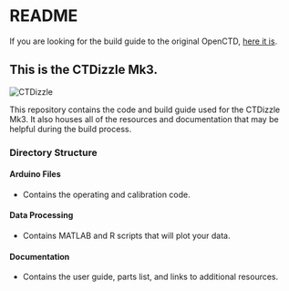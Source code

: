 # README
If you are looking for the build guide to the original OpenCTD, [here it is](https://github.com/OceanographyforEveryone/OpenCTD).

## This is the CTDizzle Mk3.
![CTDizzle](https://github.com/CTDizzle/CTDizzle/blob/master/Documentation/Images/20170517_185546.jpg)

This repository contains the code and build guide used for the CTDizzle Mk3.
It also houses all of the resources and documentation that may be helpful during the build process.


### Directory Structure

#### Arduino Files
- Contains the operating and calibration code.

#### Data Processing
- Contains MATLAB and R scripts that will plot your data.

#### Documentation
- Contains the user guide, parts list, and links to additional resources.
